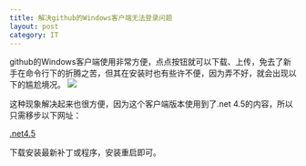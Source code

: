 ```yaml
---
title: 解决github的Windows客户端无法登录问题
layout: post
category: IT
---
```


github的Windows客户端使用非常方便，点点按钮就可以下载、上传，免去了新手在命令行下的折腾之苦，但其在安装时也有些许不便，因为弄不好，就会出现以下的尴尬境况。
![](http://cloudpen-image.u.qiniudn.com/githuberror.png)

这种现象解决起来也很方便，因为这个客户端版本使用到了.net 4.5的内容，所以只需移步以下网址：

[.net4.5](http://www.microsoft.com/en-in/download/details.aspx?id=30653)

下载安装最新补丁或程序，安装重启即可。
